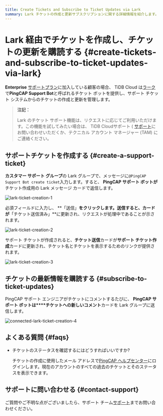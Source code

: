 ```yaml
---
title: Create Tickets and Subscribe to Ticket Updates via Lark
summary: Lark チケットの作成と更新サブスクリプションに関する詳細情報を紹介します。
---
```


# Lark 経由でチケットを作成し、チケットの更新を購読する {#create-tickets-and-subscribe-to-ticket-updates-via-lark}

**Enterprise** [サポートプラン](/tidb-cloud/connected-care-detail.md)に加入している顧客の場合、 TiDB Cloud は[ラーク](https://www.larksuite.com/)で**PingCAP Support Bot**と呼ばれるチケット ボットを提供し、サポート チケット システムからのチケットの作成と更新を管理します。

> **注記：**
>
> Lark のチケット サポート機能は、リクエストに応じてご利用いただけます。この機能を試してみたい場合は、 TiDB Cloudサポート ( <a href="mailto:support@pingcap.com">[サポート](mailto:support@pingcap.com)</a>にお問い合わせいただくか、テクニカル アカウント マネージャー (TAM) にご連絡ください。

## サポートチケットを作成する {#create-a-support-ticket}

**カスタマー サポート グループ**の Lark グループで、メッセージに`@PingCAP Support Bot create ticket`入力します。すると、 **PingCAP サポート ボットが**チケット作成用の Lark メッセージ カードで返信します。

![lark-ticket-creation-1](https://docs-download.pingcap.com/media/images/docs/tidb-cloud/connected-lark-ticket-creation-1.png)

必須フィールドに入力し、 **「送信」**をクリックします。送信すると、カードが**「チケット送信済み」**に更新され、リクエストが処理中であることが示されます。

![lark-ticket-creation-2](https://docs-download.pingcap.com/media/images/docs/tidb-cloud/connected-lark-ticket-creation-2.png)

サポート チケットが作成されると、**チケット送信**カードが**サポート チケット作成**カードに更新され、チケット名とチケットを表示するためのリンクが提供されます。

![lark-ticket-creation-3](https://docs-download.pingcap.com/media/images/docs/tidb-cloud/connected-lark-ticket-creation-3.png)

## チケットの最新情報を購読する {#subscribe-to-ticket-updates}

PingCAP サポート エンジニアがチケットにコメントするたびに、 **PingCAP サポート ボットは****チケットへの新しいコメント**カードを Lark グループに送信します。

![connected-lark-ticket-creation-4](https://docs-download.pingcap.com/media/images/docs/tidb-cloud/connected-lark-ticket-creation-4.png)

## よくある質問 {#faqs}

-   チケットのステータスを確認するにはどうすればいいですか?

    チケットの作成に使用したメール アドレスで[PingCAP ヘルプセンター](https://tidb.support.pingcap.com/servicedesk/customer/user/requests)にログインします。現在のアカウントのすべての過去のチケットとそのステータスを表示できます。

## サポートに問い合わせる {#contact-support}

ご質問やご不明な点がございましたら、サポート チーム<a href="mailto:support@pingcap.com">[サポート](mailto:support@pingcap.com)</a>までお問い合わせください。
